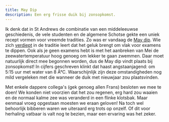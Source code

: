 ```yaml
---
title: May Dip
description: Een erg frisse duik bij zonsopkomst.
---
```

[1]: https://www.facebook.com/events/1522727524620660 "May dip"
[2]: http://www.st-andrews.ac.uk/study/why/life/traditions/

Ik denk dat in St Andrews de combinatie van een middeleeuwse geschiedenis, de vele studenten en de algemene Schotse gekte een uniek recept vormen voor vreemde tradities. Zo was er vandaag de [May dip][1]. Wie zich [verdiept][2] in de traditie leert dat het geluk brengt om vlak voor examens te dippen. Ook als je geen examens hebt is met het aanbreken van Mei de zeewatertemperatuur hoog genoeg om lekker te gaan zwemmen. Daar moet natuurlijk direct mee begonnen worden, dus de May dip vindt plaats bij zonsopkomst! In cijfers geschreven klinkt dat haast angstaanjagend: om 5:15 uur met water van 8 Â°C. Waarschijnlijk zijn deze omstandigheden nog mild vergeleken met die wanneer de duik met nieuwjaar zou plaatsvinden.

<a name="more"></a>

Met enkele dappere collega's (gek genoeg allen Frans) besloten we mee te doen! We konden niet voorzien dat het zou regenen, erg hard zou waaien en de normaal kalme zee was veranderd in een flinke klotsbak. Maar eenmaal vroeg opgestaan moesten we eraan geloven! Na toch wel behoorlijk bibberen waren we uiteraard erg trots op onzelf. Of dit voor herhaling vatbaar is valt nog te bezien, maar een ervaring was het zeker.
